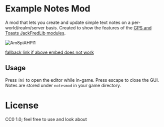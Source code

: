 # Example Notes Mod

A mod that lets you create and update simple text notes on a per-world/realm/server basis.
Created to show the features of the [GPS and Toasts JackFredLib modules](https://github.com/JackFred2/JackFredLib).

![Am8piAHPI1](https://github.com/JackFred2/ExampleNotesMod/assets/8350692/616fada5-b150-4f84-89f1-1a7d06e60f57)

[fallback link if above embed does not work](https://github.com/JackFred2/ExampleNotesMod/assets/8350692/616fada5-b150-4f84-89f1-1a7d06e60f57)

## Usage

Press `[N]` to open the editor while in-game. Press escape to close the GUI. Notes are stored under
`notesmod` in your game directory.

# License

CC0 1.0; feel free to use and look about

